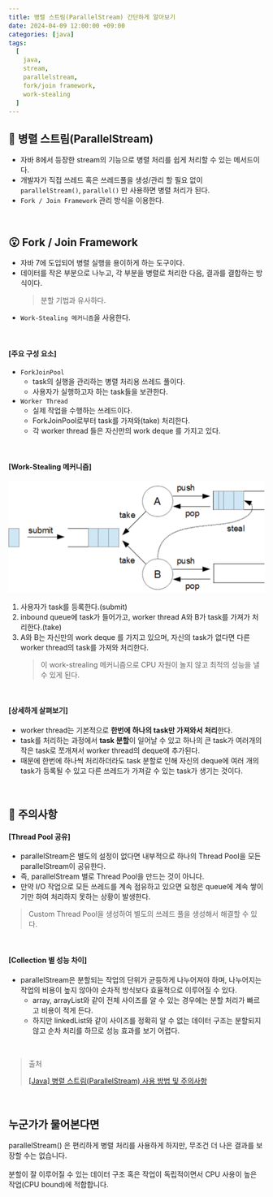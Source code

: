 ```yaml
---
title: 병렬 스트림(ParallelStream) 간단하게 알아보기
date: 2024-04-09 12:00:00 +09:00
categories: [java]
tags:
  [
    java,
    stream,
    parallelstream,
    fork/join framework,
    work-stealing
  ]
---
```


## 🤔 병렬 스트림(ParallelStream)
- 자바 8에서 등장한 stream의 기능으로 병렬 처리를 쉽게 처리할 수 있는 메서드이다.
- 개발자가 직접 쓰레드 혹은 쓰레드풀을 생성/관리 할 필요 없이 `parallelStream()`, `parallel()` 만 사용하면 병렬 처리가 된다.
- `Fork / Join Framework` 관리 방식을 이용한다.

<br>

## 😮 Fork / Join Framework
- 자바 7에 도입되어 병렬 실행을 용이하게 하는 도구이다.
- 데이터를 작은 부분으로 나누고, 각 부분을 병렬로 처리한 다음, 결과를 결합하는 방식이다.
    > 분할 기법과 유사하다.
- `Work-Stealing 메커니즘`을 사용한다.

<br>

#### [주요 구성 요소]
- `ForkJoinPool`
    - task의 실행을 관리하는 병렬 처리용 쓰레드 풀이다.
    - 사용자가 실행하고자 하는 task들을 보관한다.
- `Worker Thread`
    - 실제 작업을 수행하는 쓰레드이다.
    - ForkJoinPool로부터 task를 가져와(take) 처리한다.
    - 각 worker thread 들은 자신만의 work deque 를 가지고 있다.

<br>

#### [Work-Stealing 메커니즘]

![work-stealing](/assets/img/24/04/09/work-stealing.png)

1. 사용자가 task를 등록한다.(submit)
2. inbound queue에 task가 들어가고, worker thread A와 B가 task를 가져가 처리한다.(take)
3. A와 B는 자신만의 work deque 를 가지고 있으며, 자신의 task가 없다면 다른 worker thread의 task를 가져와 처리한다.
    > 이 work-strealing 메커니즘으로 CPU 자원이 놀지 않고 최적의 성능을 낼 수 있게 된다.

<br>

#### [상세하게 살펴보기]
- worker thread는 기본적으로 **한번에 하나의 task만 가져와서 처리**한다.
- task를 처리하는 과정에서 **task 분할**이 일어날 수 있고 하나의 큰 task가 여러개의 작은 task로 쪼개져서 worker thread의 deque에 추가된다.
- 때문에 한번에 하나씩 처리하더라도 task 분할로 인해 자신의 deque에 여러 개의 task가 등록될 수 있고 다른 쓰레드가 가져갈 수 있는 task가 생기는 것이다.

<br>

## 🚨 주의사항

#### [Thread Pool 공유]
- parallelStream은 별도의 설정이 없다면 내부적으로 하나의 Thread Pool을 모든 parallelStream이 공유한다.
- 즉, parallelStream 별로 Thread Pool을 만드는 것이 아니다.
- 만약 I/O 작업으로 모든 쓰레드를 계속 점유하고 있으면 요청은 queue에 계속 쌓이기만 하여 처리하지 못하는 상황이 발생한다.
> Custom Thread Pool을 생성하여 별도의 쓰레드 풀을 생성해서 해결할 수 있다.

<br>

#### [Collection 별 성능 차이]
- parallelStream은 분할되는 작업의 단위가 균등하게 나누어져야 하며, 나누어지는 작업의 비용이 높지 않아야 순차적 방식보다 효율적으로 이루어질 수 있다.
  - array, arrayList와 같이 전체 사이즈를 알 수 있는 경우에는 분할 처리가 빠르고 비용이 적게 든다.
  - 하지만 linkedList와 같이 사이즈를 정확히 알 수 없는 데이터 구조는 분할되지 않고 순차 처리를 하므로 성능 효과를 보기 어렵다.

<br>

> 출처
> 
> [[Java] 병렬 스트림(ParallelStream) 사용 방법 및 주의사항](https://dev-coco.tistory.com/183)

<br>

## 누군가가 물어본다면
<div class="spotlight1">
parallelStream() 은 편리하게 병렬 처리를 사용하게 하지만, 무조건 더 나은 결과를 보장할 수는 없습니다.
<br><br>
분할이 잘 이루어질 수 있는 데이터 구조 혹은 작업이 독립적이면서 CPU 사용이 높은 작업(CPU bound)에 적합합니다.
</div>